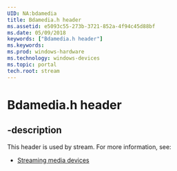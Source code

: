 ```yaml
---
UID: NA:bdamedia
title: Bdamedia.h header
ms.assetid: e5093c55-273b-3721-852a-4f94c45d88bf
ms.date: 05/09/2018
keywords: ["Bdamedia.h header"]
ms.keywords: 
ms.prod: windows-hardware
ms.technology: windows-devices
ms.topic: portal
tech.root: stream
---
```


# Bdamedia.h header


## -description


This header is used by stream. For more information, see:

- [Streaming media devices](../_stream/index.md)
